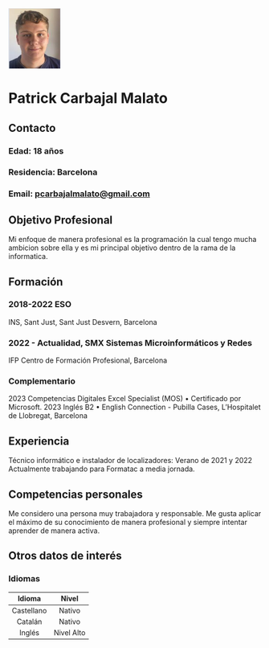 <img src="https://github.com/Lord-Pat/lord-pat.github.io/blob/main/Captura%20de%20pantalla%202023-12-14%20093225.png">

# **Patrick Carbajal Malato**

## Contacto
### Edad: 18 años
### Residencia: Barcelona
### Email: pcarbajalmalato@gmail.com

## Objetivo Profesional
Mi enfoque de manera profesional es la programación la cual tengo mucha ambicion sobre ella y es mi principal objetivo dentro de la rama de la informatica.

## Formación
### 2018-2022 ESO
INS, Sant Just, Sant Just Desvern, Barcelona

### 2022 - Actualidad, SMX Sistemas Microinformáticos y Redes
 IFP Centro de Formación Profesional, Barcelona

### Complementario
2023 Competencias Digitales Excel Specialist (MOS)
• Certificado por Microsoft.
 2023 Inglés B2
• English Connection - Pubilla Cases, L’Hospitalet de Llobregat,
Barcelona

## Experiencia
Técnico informático e instalador de localizadores: Verano de 2021 y 2022
Actualmente trabajando para Formatac a media jornada.


## Competencias personales
Me considero una persona muy trabajadora y responsable. 
Me gusta aplicar el máximo de su conocimiento de manera profesional y siempre intentar aprender de manera activa.

## Otros datos de interés


### Idiomas
| Idioma | Nivel |
|:---:|   :---:|
|Castellano | Nativo|
|Catalán| Nativo|
|Inglés| Nivel Alto|
